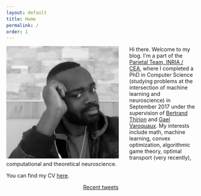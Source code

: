 ```yaml
---
layout: default
title: Home
permalink: /
order: 1
---
```

<img style="float: left; margin-right: 2em;" width="300px" src="/assets/photo.jpg" />

<p>
Hi there. Welcome to my blog. I'm a part of the
<a href="https://team.inria.fr/parietal/"> Parietal Team, INRIA / CEA</a>, where I completed a PhD
in Computer Science (studying problems at the intersection of machine learning and neuroscience)
in September 2017 under the supervision of
<a href="https://team.inria.fr/parietal/bertrand-thirions-page/">Bertrand Thirion</a> and
<a href="http://gael-varoquaux.info/">Gael Varoquaux</a>.
My interests include math, machine learning,
convex optimization, algorithmic game theory, optimal transport (very recently), computational and theoretical neuroscience.
</p>
<p>
You can find my CV <a href="https://drive.google.com/file/d/0B-njZxsmwjYNRExmaFJxU3J6aEU/view?usp=sharing">here</a>.
</p>

<div style='text-align: center'>
<a class="twitter-timeline" data-height="400" data-width="400"
data-chrome="noscrollbar nofooter"
 href="https://twitter.com/dohmatobelvis">Recent tweets</a></div>
 <script async src="//platform.twitter.com/widgets.js" charset="utf-8"></script>
